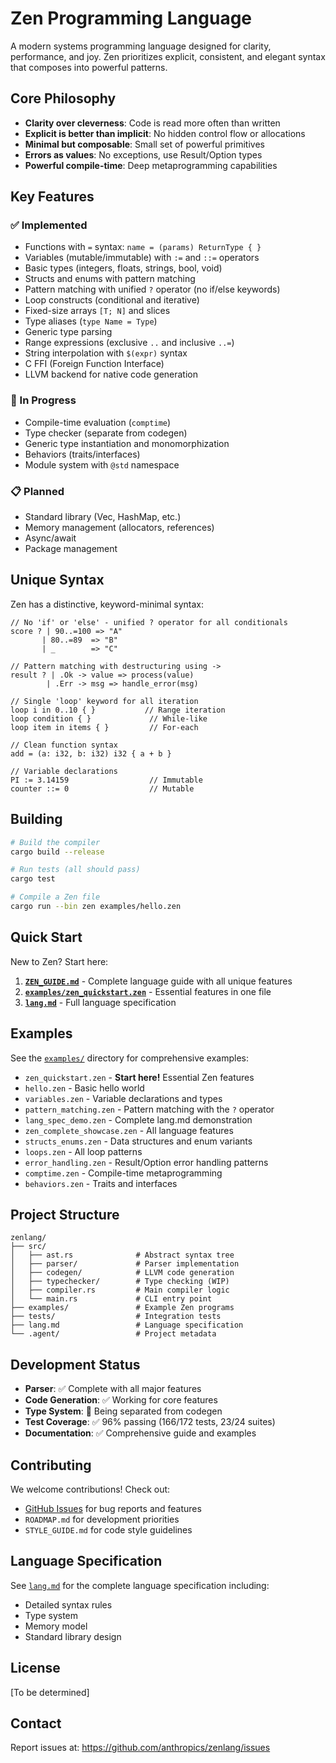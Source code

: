 # Zen Programming Language

A modern systems programming language designed for clarity, performance, and joy. Zen prioritizes explicit, consistent, and elegant syntax that composes into powerful patterns.

## Core Philosophy

- **Clarity over cleverness**: Code is read more often than written
- **Explicit is better than implicit**: No hidden control flow or allocations
- **Minimal but composable**: Small set of powerful primitives
- **Errors as values**: No exceptions, use Result/Option types
- **Powerful compile-time**: Deep metaprogramming capabilities

## Key Features

### ✅ Implemented
- Functions with `=` syntax: `name = (params) ReturnType { }`
- Variables (mutable/immutable) with `:=` and `::=` operators
- Basic types (integers, floats, strings, bool, void)
- Structs and enums with pattern matching
- Pattern matching with unified `?` operator (no if/else keywords)
- Loop constructs (conditional and iterative)
- Fixed-size arrays `[T; N]` and slices
- Type aliases (`type Name = Type`)
- Generic type parsing
- Range expressions (exclusive `..` and inclusive `..=`)
- String interpolation with `$(expr)` syntax
- C FFI (Foreign Function Interface)
- LLVM backend for native code generation

### 🚧 In Progress
- Compile-time evaluation (`comptime`)
- Type checker (separate from codegen)
- Generic type instantiation and monomorphization
- Behaviors (traits/interfaces)
- Module system with `@std` namespace

### 📋 Planned
- Standard library (Vec, HashMap, etc.)
- Memory management (allocators, references)
- Async/await
- Package management

## Unique Syntax

Zen has a distinctive, keyword-minimal syntax:

```zen
// No 'if' or 'else' - unified ? operator for all conditionals
score ? | 90..=100 => "A"
       | 80..=89  => "B"
       | _        => "C"

// Pattern matching with destructuring using ->
result ? | .Ok -> value => process(value)
        | .Err -> msg => handle_error(msg)

// Single 'loop' keyword for all iteration
loop i in 0..10 { }           // Range iteration
loop condition { }             // While-like
loop item in items { }         // For-each

// Clean function syntax
add = (a: i32, b: i32) i32 { a + b }

// Variable declarations
PI := 3.14159                  // Immutable
counter ::= 0                  // Mutable
```

## Building

```bash
# Build the compiler
cargo build --release

# Run tests (all should pass)
cargo test

# Compile a Zen file
cargo run --bin zen examples/hello.zen
```

## Quick Start

New to Zen? Start here:
1. **[`ZEN_GUIDE.md`](ZEN_GUIDE.md)** - Complete language guide with all unique features
2. **[`examples/zen_quickstart.zen`](examples/zen_quickstart.zen)** - Essential features in one file
3. **[`lang.md`](lang.md)** - Full language specification

## Examples

See the [`examples/`](examples/) directory for comprehensive examples:
- `zen_quickstart.zen` - **Start here!** Essential Zen features
- `hello.zen` - Basic hello world
- `variables.zen` - Variable declarations and types
- `pattern_matching.zen` - Pattern matching with the `?` operator
- `lang_spec_demo.zen` - Complete lang.md demonstration
- `zen_complete_showcase.zen` - All language features
- `structs_enums.zen` - Data structures and enum variants
- `loops.zen` - All loop patterns
- `error_handling.zen` - Result/Option error handling patterns
- `comptime.zen` - Compile-time metaprogramming
- `behaviors.zen` - Traits and interfaces

## Project Structure

```
zenlang/
├── src/
│   ├── ast.rs              # Abstract syntax tree
│   ├── parser/             # Parser implementation
│   ├── codegen/            # LLVM code generation
│   ├── typechecker/        # Type checking (WIP)
│   ├── compiler.rs         # Main compiler logic
│   └── main.rs             # CLI entry point
├── examples/               # Example Zen programs
├── tests/                  # Integration tests
├── lang.md                 # Language specification
└── .agent/                 # Project metadata
```

## Development Status

- **Parser**: ✅ Complete with all major features
- **Code Generation**: ✅ Working for core features
- **Type System**: 🚧 Being separated from codegen
- **Test Coverage**: ✅ 96% passing (166/172 tests, 23/24 suites)
- **Documentation**: ✅ Comprehensive guide and examples

## Contributing

We welcome contributions! Check out:
- [GitHub Issues](https://github.com/anthropics/zenlang/issues) for bug reports and features
- `ROADMAP.md` for development priorities
- `STYLE_GUIDE.md` for code style guidelines

## Language Specification

See [`lang.md`](lang.md) for the complete language specification including:
- Detailed syntax rules
- Type system
- Memory model
- Standard library design

## License

[To be determined]

## Contact

Report issues at: https://github.com/anthropics/zenlang/issues